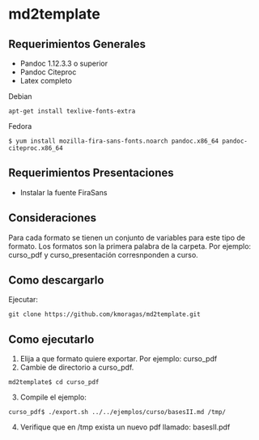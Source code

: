 # md2template

## Requerimientos Generales

- Pandoc 1.12.3.3 o superior
- Pandoc Citeproc
- Latex completo

Debian
```
apt-get install texlive-fonts-extra
```

Fedora
```
$ yum install mozilla-fira-sans-fonts.noarch pandoc.x86_64 pandoc-citeproc.x86_64
```

## Requerimientos Presentaciones

- Instalar la fuente FiraSans

## Consideraciones

Para cada formato se tienen un conjunto de variables para este tipo de formato. Los formatos son la primera palabra de la carpeta. Por ejemplo: curso_pdf y curso_presentación corresnponden a curso. 

## Como descargarlo

Ejecutar:

```
git clone https://github.com/kmoragas/md2template.git
```


## Como ejecutarlo

1. Elija a que formato quiere exportar. Por ejemplo: curso_pdf
2. Cambie de directorio a curso_pdf. 

```
md2template$ cd curso_pdf
```

3. Compile el ejemplo:

```
curso_pdf$ ./export.sh ../../ejemplos/curso/basesII.md /tmp/
```

4. Verifique que en /tmp exista un nuevo pdf llamado: basesII.pdf

